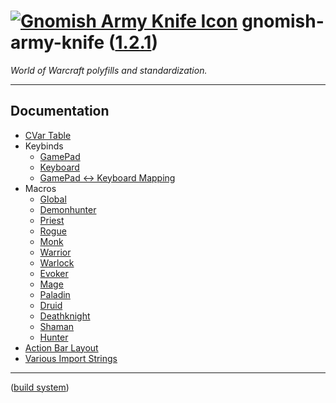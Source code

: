 <!--
    =====================================
    generator=datazen
    version=3.2.0
    hash=50f62322b308a6ece3536cc3fd8c2f9a
    =====================================
-->

# [![Gnomish Army Knife Icon](https://wow.zamimg.com/images/wow/icons/large/inv_misc_enggizmos_swissarmy.jpg)](https://www.wowhead.com/item=40772/gnomish-army-knife) gnomish-army-knife ([1.2.1](https://github.com/vkottler/gak-lua))

*World of Warcraft polyfills and standardization.*

---

## Documentation

* [CVar Table](docs/cvar.md)
* Keybinds
    * [GamePad](docs/gamepad_keybinds.md)
    * [Keyboard](docs/keyboard_keybinds.md)
    * [GamePad <-> Keyboard Mapping](docs/keymap.md)
* Macros
    * [Global](docs/global_macros.md)
    * [Demonhunter](docs/demonhunter_macros.md)
    * [Priest](docs/priest_macros.md)
    * [Rogue](docs/rogue_macros.md)
    * [Monk](docs/monk_macros.md)
    * [Warrior](docs/warrior_macros.md)
    * [Warlock](docs/warlock_macros.md)
    * [Evoker](docs/evoker_macros.md)
    * [Mage](docs/mage_macros.md)
    * [Paladin](docs/paladin_macros.md)
    * [Druid](docs/druid_macros.md)
    * [Deathknight](docs/deathknight_macros.md)
    * [Shaman](docs/shaman_macros.md)
    * [Hunter](docs/hunter_macros.md)
* [Action Bar Layout](docs/bars.md)
* [Various Import Strings](docs/copy_strings.md)

---

([build system](https://github.com/vkottler/gnomish-army-knife))
